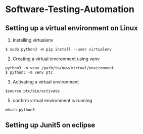 # Software-Testing-Automation
## Setting up a virtual environment on Linux 
1. Installing virtualenv
```
$ sudo python3 -m pip install --user virtualenv
```
2. Creating a virtual environment using *venv*
```
python3 -m venv /path/to/new/virtual/environment
$ python3 -m venv ptc
```
3. Activating a virtual environment 
```
$source ptc/bin/activate
```
5.  confirm virtual environment is running 
```
which python3 
```
## Setting up Junit5 on eclipse 
